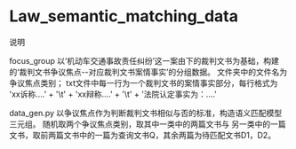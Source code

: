 # Law_semantic_matching_data
说明

focus_group
以‘机动车交通事故责任纠纷’这一案由下的裁判文书为基础，构建的‘裁判文书争议焦点--对应裁判文书案情事实’的分组数据。
文件夹中的文件名为争议焦点类别；
txt文件中每一行为一个裁判文书的案情事实部分，每行格式为 'xx诉称....' + '\t' + 'xx辩称....' + '\t' + '法院认定事实为：....'

data_gen.py
以争议焦点作为判断裁判文书相似与否的标准，构造语义匹配模型三元组。
随机取两个争议焦点类别，取其中一类中的两篇文书与 另一类中的一篇文书，取前两篇文书中的一篇为查询文书Q，其余两篇为待匹配文书D1，D2。

